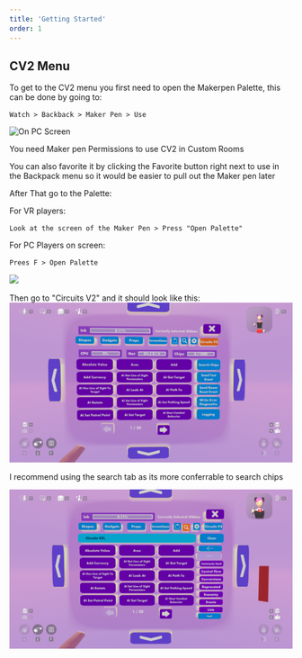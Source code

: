 ```yaml
---
title: 'Getting Started'
order: 1
---
```


## CV2 Menu

To get to the CV2 menu you first need to open the Makerpen Palette, this can be done by going to:

```
Watch > Backback > Maker Pen > Use
```
![On PC Screen](https://github.com/Alexa-RR/RecRoomCV2-Docs/blob/master/content/Images/MakerPen/PcScreenMakerpen.gif?raw=true)

<Info> You need Maker pen Permissions to use CV2 in Custom Rooms </Info>


<Info> You can also favorite it by clicking the Favorite button right next to use in the Backpack menu so it would be easier to pull out the Maker pen later </Info>

After That go to the Palette:

For VR players:
```
Look at the screen of the Maker Pen > Press "Open Palette"
```
For PC Players on screen:
```
Prees F > Open Palette
```
![](https://github.com/Alexa-RR/RecRoomCV2-Docs/blob/master/content/Images/MakerPen/makerpenpalette.gif?raw=true)

Then go to "Circuits V2" and it should look like this:
![](https://github.com/Alexa-RR/RecRoomCV2-Docs/blob/master/content/Images/MakerPen/CV2Menu.png?raw=true)

<Tip> I recommend using the search tab as its more conferrable to search chips </Tip>

![](https://github.com/Alexa-RR/RecRoomCV2-Docs/blob/master/content/Images/MakerPen/CV2Search.png?raw=true)

